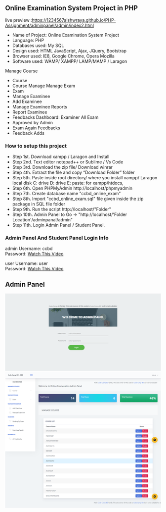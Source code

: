 ## Online Examination System Project in PHP
live preview :https://1234567aishwraya.github.io/PHP-Assignment/adminpanel/admin/index2.html

- Name of Project:     Online Examination System Project
- Language:            PHP
- Databases used:      My SQL
- Design used:         HTML JavaScript, Ajax, JQuery, Bootstrap
- Browser used:        IE8, Google Chrome, Opera Mozilla
- Software used:        WAMP/ XAMPP/ LAMP/MAMP / Laragon

Manage Course
- Course
- Course Manage
Manage Exam
- Exam
- Manage Examinee
- Add Examinee
- Manage Examinee
Reports
- Report Examinee
- Feedbacks
Dashboard: Examiner All Exam
- Approved by Admin
- Exam Again
Feedbacks
- Feedback Adds

### How to setup this project
- Step 1st. Download xampp / Laragon and Install
- Step 2nd. Text editor notepad++ or Sublime / Vs Code
- Step 3rd. Download the zip file/ Download winrar
- Step 4th. Extract the file and copy “Download Folder” folder
- Step 5th. Paste inside root directory/ where you install xampp/ Laragon local disk C: drive D: drive E: paste: for xampp/htdocs,
- Step 6th. Open PHPMyAdmin http://localhost/phpmyadmin
- Step 7th. Create database name "ccbd_online_exam"
- Step 8th. Import "ccbd_online_exam.sql" file given inside the zip package in SQL file folder
- Step 9th. Run the script http://localhost/"Folder"
- Step 10th. Admin Panel to Go -> "http://localhost/'Folder Location'/adminpanal/admin"
- Step 11th. Login Admin Panel / Student Panel.

### Admin Panel And Student Panel Login Info

admin Username: ccbd <br> Password: <a href="#">Watch This Video</a>

user Username: user <br> Password: <a href="#">Watch This Video</a>

## Admin Panel

 <img src="screenshort/login.png">
 <br>
 <img src="screenshort/dashbord.png">
